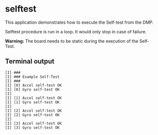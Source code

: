 # selftest

This application demonstrates how to execute the Self-test from the DMP.

Selftest procedure is run in a loop. It would only stop in case of failure. 

**Warning:** The board needs to be static during the execution of the Self-Test.

## Terminal output

```
[I] ###
[I] ### Example Self-Test
[I] ###
[I] [0] Accel self-test OK
[I] [0] Gyro self-test OK
[I] 
[I] [1] Accel self-test OK
[I] [1] Gyro self-test OK
[I] 
[I] [2] Accel self-test OK
[I] [2] Gyro self-test OK
[I] 
[I] [3] Accel self-test OK
[I] [3] Gyro self-test OK
```

